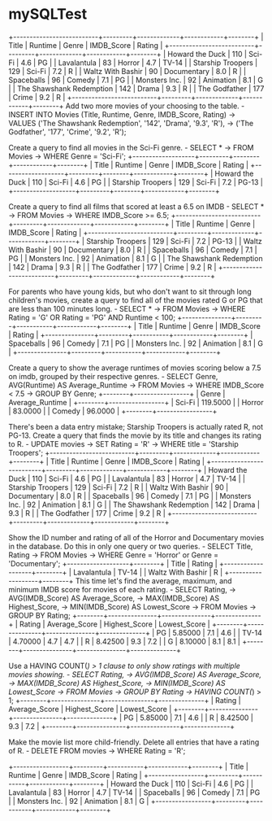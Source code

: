 # mySQLTest
+--------------------------+---------+-------------+------------+--------+
| Title                    | Runtime | Genre       | IMDB_Score | Rating |
+--------------------------+---------+-------------+------------+--------+
| Howard the Duck          |     110 | Sci-Fi      |        4.6 | PG     |
| Lavalantula              |      83 | Horror      |        4.7 | TV-14  |
| Starship Troopers        |     129 | Sci-Fi      |        7.2 | R      |
| Waltz With Bashir        |      90 | Documentary |        8.0 | R      |
| Spaceballs               |      96 | Comedy      |        7.1 | PG     |
| Monsters Inc.            |      92 | Animation   |        8.1 | G      |
| The Shawshank Redemption |     142 | Drama       |        9.3 | R      |
| The Godfather            |     177 | Crime       |        9.2 | R      |
+--------------------------+---------+-------------+------------+--------+
Add two more movies of your choosing to the table. - 
    INSERT INTO Movies (Title, Runtime, Genre, IMDB_Score, Rating)
    -> VALUES ('The Shawshank Redemption', '142', 'Drama', '9.3', 'R'),
    ->        ('The Godfather', '177', 'Crime', '9.2', 'R');

Create a query to find all movies in the Sci-Fi genre. - 
 SELECT *
    -> FROM Movies
    -> WHERE Genre = 'Sci-Fi';
+-------------------+---------+--------+------------+--------+
| Title             | Runtime | Genre  | IMDB_Score | Rating |
+-------------------+---------+--------+------------+--------+
| Howard the Duck   |     110 | Sci-Fi |        4.6 | PG     |
| Starship Troopers |     129 | Sci-Fi |        7.2 | PG-13  |
+-------------------+---------+--------+------------+--------+

Create a query to find all films that scored at least a 6.5 on IMDB - 
 SELECT *
    -> FROM Movies
    -> WHERE IMDB_Score >= 6.5;
+--------------------------+---------+-------------+------------+--------+
| Title                    | Runtime | Genre       | IMDB_Score | Rating |
+--------------------------+---------+-------------+------------+--------+
| Starship Troopers        |     129 | Sci-Fi      |        7.2 | PG-13  |
| Waltz With Bashir        |      90 | Documentary |        8.0 | R      |
| Spaceballs               |      96 | Comedy      |        7.1 | PG     |
| Monsters Inc.            |      92 | Animation   |        8.1 | G      |
| The Shawshank Redemption |     142 | Drama       |        9.3 | R      |
| The Godfather            |     177 | Crime       |        9.2 | R      |
+--------------------------+---------+-------------+------------+--------+

For parents who have young kids, but who don't want to sit through long children's movies, create a query to find all of the movies rated G or PG that are less than 100 minutes long. - 
SELECT *
    -> FROM Movies
    -> WHERE Rating = 'G' OR Rating = 'PG' AND Runtime < 100;
+---------------+---------+-----------+------------+--------+
| Title         | Runtime | Genre     | IMDB_Score | Rating |
+---------------+---------+-----------+------------+--------+
| Spaceballs    |      96 | Comedy    |        7.1 | PG     |
| Monsters Inc. |      92 | Animation |        8.1 | G      |
+---------------+---------+-----------+------------+--------+
    
Create a query to show the average runtimes of movies scoring below a 7.5 on imdb, grouped by their respective genres. - 
SELECT Genre, AVG(Runtime) AS Average_Runtime
    -> FROM Movies
    -> WHERE IMDB_Score < 7.5
    -> GROUP BY Genre;
+--------+-----------------+
| Genre  | Average_Runtime |
+--------+-----------------+
| Sci-Fi |        119.5000 |
| Horror |         83.0000 |
| Comedy |         96.0000 |
+--------+-----------------+


There's been a data entry mistake; Starship Troopers is actually rated R, not PG-13. Create a query that finds the movie by its title and changes its rating to R. - 
UPDATE movies 
    -> SET Rating = 'R'
    -> WHERE title = 'Starship Troopers';
+--------------------------+---------+-------------+------------+--------+
| Title                    | Runtime | Genre       | IMDB_Score | Rating |
+--------------------------+---------+-------------+------------+--------+
| Howard the Duck          |     110 | Sci-Fi      |        4.6 | PG     |
| Lavalantula              |      83 | Horror      |        4.7 | TV-14  |
| Starship Troopers        |     129 | Sci-Fi      |        7.2 | R      |
| Waltz With Bashir        |      90 | Documentary |        8.0 | R      |
| Spaceballs               |      96 | Comedy      |        7.1 | PG     |
| Monsters Inc.            |      92 | Animation   |        8.1 | G      |
| The Shawshank Redemption |     142 | Drama       |        9.3 | R      |
| The Godfather            |     177 | Crime       |        9.2 | R      |
+--------------------------+---------+-------------+------------+--------+


Show the ID number and rating of all of the Horror and Documentary movies in the database. Do this in only one query or two queries. - 
SELECT Title, Rating
    -> FROM Movies
    -> WHERE Genre = 'Horror' or Genre = 'Documentary';
+-------------------+--------+
| Title             | Rating |
+-------------------+--------+
| Lavalantula       | TV-14  |
| Waltz With Bashir | R      |
+-------------------+--------+
This time let's find the average, maximum, and minimum IMDB score for movies of each rating. - 
SELECT Rating, 
    -> AVG(IMDB_Score) AS Average_Score, 
    -> MAX(IMDB_Score) AS Highest_Score, 
    -> MIN(IMDB_Score) AS Lowest_Score
    -> FROM Movies
    -> GROUP BY Rating;
+--------+---------------+---------------+--------------+
| Rating | Average_Score | Highest_Score | Lowest_Score |
+--------+---------------+---------------+--------------+
| PG     |       5.85000 |           7.1 |          4.6 |
| TV-14  |       4.70000 |           4.7 |          4.7 |
| R      |       8.42500 |           9.3 |          7.2 |
| G      |       8.10000 |           8.1 |          8.1 |
+--------+---------------+---------------+--------------+

Use a HAVING COUNT(*) > 1 clause to only show ratings with multiple movies showing. -
SELECT Rating, 
    -> AVG(IMDB_Score) AS Average_Score, 
    -> MAX(IMDB_Score) AS Highest_Score, 
    -> MIN(IMDB_Score) AS Lowest_Score
    -> FROM Movies
    -> GROUP BY Rating
    -> HAVING COUNT(*) > 1;
+--------+---------------+---------------+--------------+
| Rating | Average_Score | Highest_Score | Lowest_Score |
+--------+---------------+---------------+--------------+
| PG     |       5.85000 |           7.1 |          4.6 |
| R      |       8.42500 |           9.3 |          7.2 |
+--------+---------------+---------------+--------------+

Make the movie list more child-friendly. Delete all entries that have a rating of R. - 
DELETE FROM movies 
    -> WHERE Rating = 'R';

+-----------------+---------+-----------+------------+--------+
| Title           | Runtime | Genre     | IMDB_Score | Rating |
+-----------------+---------+-----------+------------+--------+
| Howard the Duck |     110 | Sci-Fi    |        4.6 | PG     |
| Lavalantula     |      83 | Horror    |        4.7 | TV-14  |
| Spaceballs      |      96 | Comedy    |        7.1 | PG     |
| Monsters Inc.   |      92 | Animation |        8.1 | G      |
+-----------------+---------+-----------+------------+--------+


    






